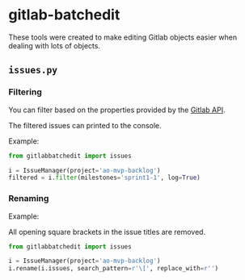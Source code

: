 # gitlab-batchedit

These tools were created to make editing Gitlab objects easier when dealing with lots of objects.

## `issues.py`

### Filtering

You can filter based on the properties provided by the [Gitlab API](https://docs.gitlab.com/ce/api/issues.html).

The filtered issues can printed to the console.

Example:

```python
from gitlabbatchedit import issues

i = IssueManager(project='ao-mvp-backlog')
filtered = i.filter(milestones='sprint1-1', log=True)
```

### Renaming

Example:

All opening square brackets in the issue titles are removed.

```python
from gitlabbatchedit import issues

i = IssueManager(project='ao-mvp-backlog')
i.rename(i.issues, search_pattern=r'\[', replace_with=r'')
```

